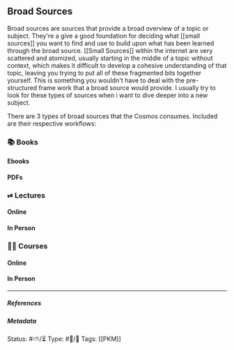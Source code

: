 ## Broad Sources 

Broad sources are sources that provide a broad overview of a topic or subject. They're a give a good foundation for deciding what [[small sources]] you want to find and use to build upon what has been learned through the broad source. [[Small Sources]] within the internet are very scattered and atomized, usually starting in the middle of a topic without context, which makes it difficult to develop a cohesive understanding of that topic, leaving you trying to put all of these fragmented bits together yourself. This is something you wouldn't have to deal with the pre-structured frame work that a broad source would provide. I usually try to look for these types of sources when i want to dive deeper into a new subject.

There are 3 types of broad sources that the Cosmos consumes. Included are their respective workflows:

### 📚 Books

#### Ebooks

#### PDFs

### ⏯ Lectures

#### Online

#### In Person

### 👨‍🏫 Courses

#### Online

#### In Person

___

##### References


##### Metadata
Status: #⛅️/⏳ 
Type: #🔵/🔵 
Tags:  [[PKM]] 